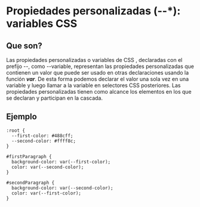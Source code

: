 # Propiedades personalizadas (--*): variables CSS

## Que son?

Las propiedades personalizadas o variables de CSS , declaradas con el prefijo --, como --variable, representan las propiedades personalizadas que contienen un valor que puede ser usado en otras declaraciones usando la función ***var***.
De esta forma podemos declarar el valor una sola vez en una variable y luego llamar a la variable en selectores CSS posteriores.
Las propiedades personalizadas tienen como alcance los elementos en los que se declaran y participan en la cascada.

## Ejemplo

```
:root {
  --first-color: #488cff;
  --second-color: #ffff8c;
}

#firstParagraph {
  background-color: var(--first-color);
  color: var(--second-color);
}

#secondParagraph {
  background-color: var(--second-color);
  color: var(--first-color);
}
```
